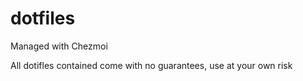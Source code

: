 # dotfiles

Managed with Chezmoi

All dotifles contained come with no guarantees, use at your own risk